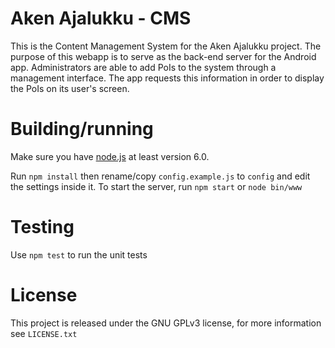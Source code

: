 # Aken Ajalukku - CMS
This is the Content Management System for the Aken Ajalukku project. The purpose of this webapp is to serve as the back-end server for the Android app. Administrators are able to add PoIs to the system through
a management interface. The app requests this information in order to display the PoIs on its user's screen.

# Building/running
Make sure you have [node.js](https://nodejs.org/en/) at least version 6.0.

Run `npm install` then rename/copy `config.example.js` to `config` and edit the settings inside it.
To start the server, run `npm start` or `node bin/www`

# Testing
Use `npm test` to run the unit tests

# License
This project is released under the GNU GPLv3 license, for more information see `LICENSE.txt`
